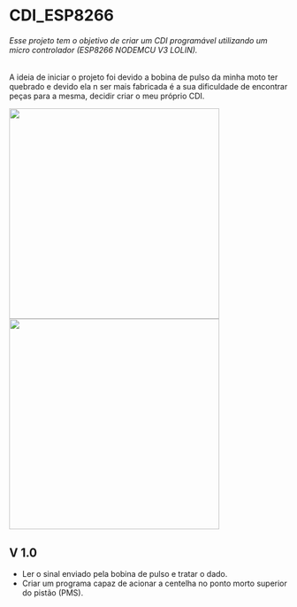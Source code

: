 # CDI_ESP8266
###### Esse projeto tem o objetivo de criar um CDI programável utilizando um micro controlador (ESP8266 NODEMCU V3 LOLIN).
  A ideia de iniciar o projeto foi devido a  bobina de pulso da minha moto ter quebrado e devido ela n ser mais fabricada
é a sua dificuldade de encontrar peças para a mesma, decidir criar o meu próprio CDI.

<div class = "box">
    <img src="https://drive.google.com/uc?export=view&id=1uNPNGEr_eZZ1yfOkmCtowzFnZrnbi0g1" width="380">
</div>
<div class = "box">
    <img src="https://drive.google.com/uc?export=view&id=14dv0OtyFJAYJr2Z8cLEEWsXQN53cSgDs" width="380">
</div>


## V 1.0
- Ler o sinal enviado pela bobina de pulso e tratar o dado.
- Criar um programa capaz de acionar a centelha no ponto morto superior do pistão (PMS).


